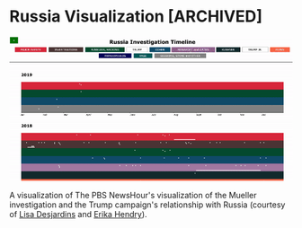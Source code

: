 # Russia Visualization [ARCHIVED]

![russia-visualization.gif](russia-visualization.gif)

A visualization of The PBS NewsHour's visualization of the Mueller investigation and the Trump campaign's relationship with Russia (courtesy of [Lisa Desjardins](https://twitter.com/LisaDNews) and [Erika Hendry](https://twitter.com/ericarhendry)).
